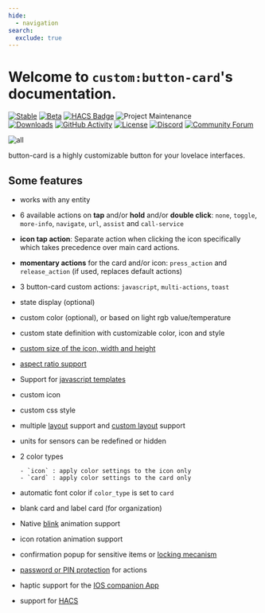 ```yaml
---
hide:
  - navigation
search:
  exclude: true
---
```


# Welcome to `custom:button-card`'s documentation.

[![Stable][releases-shield]][releases] [![Beta][releases-dev-shield]][releases-dev] [![HACS Badge][hacs-badge]][hacs-link] ![Project Maintenance][maintenance-shield] <br/> [![Downloads][downloads]][releases] [![GitHub Activity][commits-shield]][commits-list] [![License][license-shield]][licence] [![Discord][discord-shield]][discord] [![Community Forum][forum-shield]][forum]

[commits-shield]: https://img.shields.io/github/commit-activity/y/custom-cards/button-card.svg
[commits-list]: https://github.com/custom-cards/button-card/commits/master
[discord]: https://discord.gg/Qa5fW2R
[discord-shield]: https://img.shields.io/discord/330944238910963714.svg
[forum-shield]: https://img.shields.io/badge/community-forum-brightgreen.svg
[forum]: https://community.home-assistant.io/t/lovelace-button-card/65981
[licence]: https://github.com/custom-cards/button-card?tab=MIT-1-ov-file
[license-shield]: https://img.shields.io/github/license/custom-cards/button-card.svg
[maintenance-shield]: https://img.shields.io/maintenance/yes/2025.svg
[releases-shield]: https://img.shields.io/github/release/custom-cards/button-card.svg
[releases]: https://github.com/custom-cards/button-card/releases/latest
[releases-dev-shield]: https://img.shields.io/github/package-json/v/custom-cards/button-card/dev?label=release%40dev
[releases-dev]: https://github.com/custom-cards/button-card/releases
[hacs-badge]: https://img.shields.io/badge/HACS-Default-41BDF5.svg
[downloads]: https://img.shields.io/github/downloads/custom-cards/button-card/total
[hacs-link]: https://hacs.xyz/

![all](images/all.gif)

button-card is a highly customizable button for your lovelace interfaces.

## Some features

- works with any entity
- 6 available actions on **tap** and/or **hold** and/or **double click**: `none`, `toggle`, `more-info`, `navigate`, `url`, `assist` and `call-service`
- **icon tap action**: Separate action when clicking the icon specifically which takes precedence over main card actions.
- **momentary actions** for the card and/or icon: `press_action` and `release_action` (if used, replaces default actions)
- 3 button-card custom actions: `javascript`, `multi-actions`, `toast`
- state display (optional)
- custom color (optional), or based on light rgb value/temperature
- custom state definition with customizable color, icon and style
- [custom size of the icon, width and height](./examples/sizing.md)
- [aspect ratio support](./advanced/aspect-ratio.md)
- Support for [javascript templates](./advanced/js-templates.md)
- custom icon
- custom css style
- multiple [layout](./advanced/layout.md) support and [custom layout](./advanced/styling.md#advanced-styling-options) support
- units for sensors can be redefined or hidden
- 2 color types

      - `icon` : apply color settings to the icon only
      - `card` : apply color settings to the card only

- automatic font color if `color_type` is set to `card`
- blank card and label card (for organization)
- Native [blink](./examples/animations.md#blink) animation support
- icon rotation animation support
- confirmation popup for sensitive items or [locking mecanism](./config/lock.md)
- [password or PIN protection](./config/actions.md#protect) for actions
- haptic support for the [IOS companion App](https://companion.home-assistant.io/docs/integrations/haptics)
- support for [HACS](https://github.com/hacs/integration)
